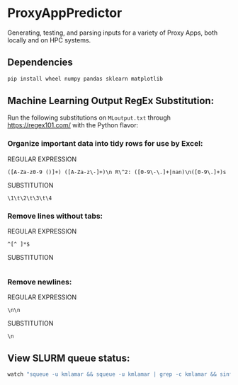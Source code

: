 # ProxyAppPredictor
Generating, testing, and parsing inputs for a  variety of Proxy Apps, both locally and on HPC systems.

## Dependencies

```bash
pip install wheel numpy pandas sklearn matplotlib
```

## Machine Learning Output RegEx Substitution:

Run the following substitutions on `MLoutput.txt` through https://regex101.com/ with the Python flavor:

### Organize important data into tidy rows for use by Excel:

REGULAR EXPRESSION
```
([A-Za-z0-9 ()]+) ([A-Za-z\-]+)\n R\^2: ([0-9\-\.]+|nan)\n([0-9\.]+)s 
```
SUBSTITUTION
```
\1\t\2\t\3\t\4
```

### Remove lines without tabs:

REGULAR EXPRESSION
```
^[^	]*$
```
SUBSTITUTION
```

```

### Remove newlines:

REGULAR EXPRESSION
```
\n\n
```
SUBSTITUTION
```
\n
```


## View SLURM queue status:

```bash
watch "squeue -u kmlamar && squeue -u kmlamar | grep -c kmlamar && sinfo"
```